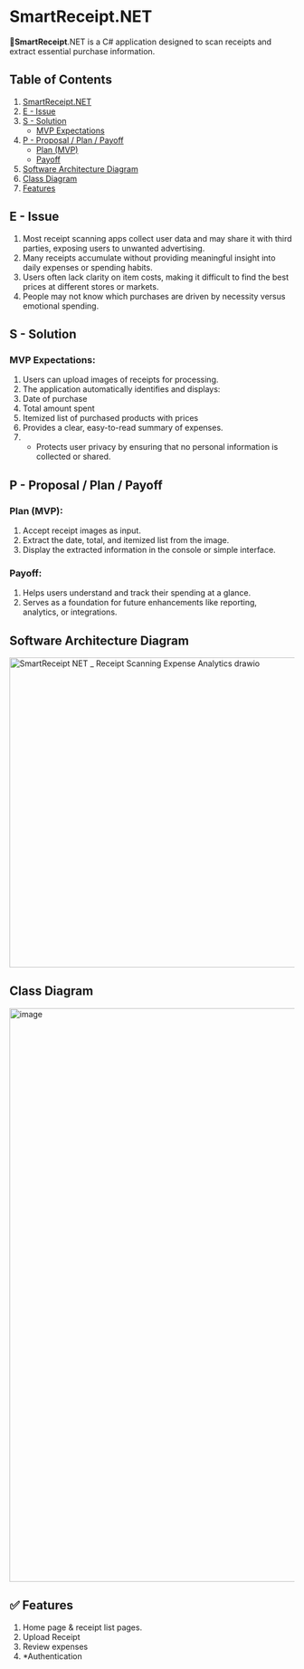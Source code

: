 # SmartReceipt.NET
🧾**SmartReceipt**.NET is a C# application designed to scan receipts and extract essential purchase information.

## Table of Contents

1. [SmartReceipt.NET](#smartreceiptnet)
2. [E - Issue](#-e---issue)
3. [S - Solution](#-s---solution)
    - [MVP Expectations](#mvp-expectations)
4. [P - Proposal / Plan / Payoff](#-p---proposal--plan--payoff)
    - [Plan (MVP)](#plan-mvp)
    - [Payoff](#payoff)
5. [Software Architecture Diagram](#-software-architecture-diagram)
6. [Class Diagram](#class-diagram)
7. [Features](#-features)


##  E - Issue

1. Most receipt scanning apps collect user data and may share it with third parties, exposing users to unwanted advertising.
2. Many receipts accumulate without providing meaningful insight into daily expenses or spending habits.
3. Users often lack clarity on item costs, making it difficult to find the best prices at different stores or markets.
4. People may not know which purchases are driven by necessity versus emotional spending.


## S - Solution

### MVP Expectations:
  1. Users can upload images of receipts for processing.
  2. The application automatically identifies and displays:
  3. Date of purchase
  4. Total amount spent
  5. Itemized list of purchased products with prices
  6. Provides a clear, easy-to-read summary of expenses.
  7. * Protects user privacy by ensuring that no personal information is collected or shared.


## P - Proposal / Plan / Payoff

### Plan (MVP):
1. Accept receipt images as input.
2. Extract the date, total, and itemized list from the image.
3. Display the extracted information in the console or simple interface.

### Payoff:
1. Helps users understand and track their spending at a glance.
2. Serves as a foundation for future enhancements like reporting, analytics, or integrations.


##  Software Architecture Diagram
<img width="684" height="548" alt="SmartReceipt NET _ Receipt Scanning   Expense Analytics drawio" src="https://github.com/user-attachments/assets/7cc081eb-f5ea-4eee-9141-89abd756e1d7" />


## Class Diagram
<img width="656" height="1014" alt="image" src="https://github.com/user-attachments/assets/22894050-81bb-4eab-a16f-75aaf4c7a733" />



## ✅ Features
1. Home page & receipt list pages.
2. Upload Receipt
3. Review expenses
4. *Authentication

